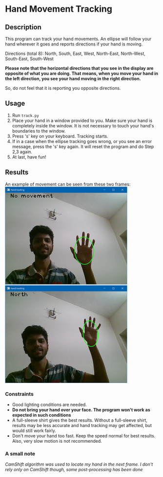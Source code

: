 # Hand Movement Tracking

## Description
This program can track your hand movements. An ellipse will follow your hand wherever it goes and reports directions if your hand is moving.

Directions (total 8): North, South, East, West, North-East, North-West, South-East, South-West

__Please note that the horizontal directions that you see in the display are opposite of what you are doing. That means, when you move your hand in the left direction, you see your hand moving in the right direction.__

So, do not feel that it is reporting you opposite directions.

## Usage
1. Run `track.py`
2. Place your hand in a window provided to you. Make sure your hand is completely inside the window. It is not necessary to touch your hand's boundaries to the window.
3. Press 's' key on your keyboard. Tracking starts.
4. If in a case when the ellipse tracking goes wrong, or you see an error message, press the 's' key again. It will reset the program and do Step 2,3 again.
5. At last, have fun!

## Results

An example of movement can be seen from these two frames:
![Hand is still in this case, no movement](https://github.com/dev-td7/Hand-Movement-Tracking/blob/master/results/still.PNG?raw=true) ![Hand has moved in the north direction](https://github.com/dev-td7/Hand-Movement-Tracking/blob/master/results/north.PNG?raw=true)

### Constraints
* Good lighting conditions are needed.
* __Do not bring your hand over your face. The program won't work as expected in such conditions__
* A full-sleeve shirt gives the best results. Without a full-sleeve shirt, results may be less accurate and hand tracking may get affected, but would still work fairly.
* Don't move your hand too fast. Keep the speed normal for best results. Also, very slow motion is not recommended.

### A small note
_CamShift algorithm was used to locate my hand in the next frame. I don't rely only on CamShift though, some post-processing has been done_
